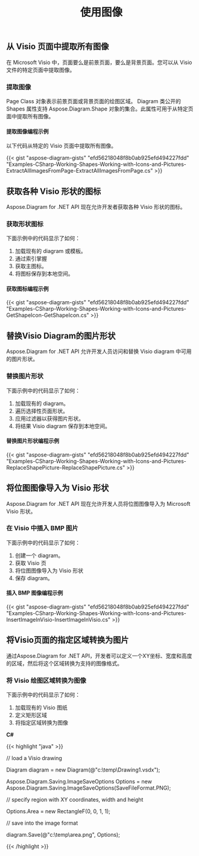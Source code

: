 ﻿---
title: 使用图像
type: docs
weight: 60
url: /zh/net/working-with-images/
description: 本节介绍如何使用 Aspose.Diagram 从 visio 页面插入或获取图像。
---
## **从 Visio 页面中提取所有图像**
在 Microsoft Visio 中，页面要么是前景页面，要么是背景页面。您可以从 Visio 文件的特定页面中提取图像。
### **提取图像**
Page Class 对象表示前景页面或背景页面的绘图区域。 Diagram 类公开的 Shapes 属性支持 Aspose.Diagram.Shape 对象的集合。此属性可用于从特定页面中提取所有图像。
#### **提取图像编程示例**
以下代码从特定的 Visio 页面中提取所有图像。

{{< gist "aspose-diagram-gists" "efd56218048f8b0ab925efd494227fdd" "Examples-CSharp-Working-Shapes-Working-with-Icons-and-Pictures-ExtractAllImagesFromPage-ExtractAllImagesFromPage.cs" >}}
## **获取各种 Visio 形状的图标**
Aspose.Diagram for .NET API 现在允许开发者获取各种 Visio 形状的图标。
### **获取形状图标**
下面示例中的代码显示了如何：

1. 加载现有的 diagram 或模板。
1. 通过索引掌握
1. 获取主图标。
1. 将图标保存到本地空间。
#### **获取图标编程示例**
{{< gist "aspose-diagram-gists" "efd56218048f8b0ab925efd494227fdd" "Examples-CSharp-Working-Shapes-Working-with-Icons-and-Pictures-GetShapeIcon-GetShapeIcon.cs" >}}
## **替换Visio Diagram的图片形状**
Aspose.Diagram for .NET API 允许开发人员访问和替换 Visio diagram 中可用的图片形状。
### **替换图片形状**
下面示例中的代码显示了如何：

1. 加载现有的 diagram。
1. 遍历选择性页面形状。
1. 应用过滤器以获得图片形状。
1. 将结果 Visio diagram 保存到本地空间。
#### **替换图片形状编程示例**
{{< gist "aspose-diagram-gists" "efd56218048f8b0ab925efd494227fdd" "Examples-CSharp-Working-Shapes-Working-with-Icons-and-Pictures-ReplaceShapePicture-ReplaceShapePicture.cs" >}}
## **将位图图像导入为 Visio 形状**
Aspose.Diagram for .NET API 现在允许开发人员将位图图像导入为 Microsoft Visio 形状。
### **在 Visio 中插入 BMP 图片**
下面示例中的代码显示了如何：

1. 创建一个 diagram。
1. 获取 Visio 页
1. 将位图图像导入为 Visio 形状
1. 保存 diagram。
#### **插入 BMP 图像编程示例**
{{< gist "aspose-diagram-gists" "efd56218048f8b0ab925efd494227fdd" "Examples-CSharp-Working-Shapes-Working-with-Icons-and-Pictures-InsertImageInVisio-InsertImageInVisio.cs" >}}
## **将Visio页面的指定区域转换为图片**
通过Aspose.Diagram for .NET API，开发者可以定义一个XY坐标、宽度和高度的区域，然后将这个区域转换为支持的图像格式。
### **将 Visio 绘图区域转换为图像**
下面示例中的代码显示了如何：

1. 加载现有的 Visio 图纸
1. 定义矩形区域
1. 将指定区域转换为图像

**C#**

{{< highlight "java" >}}

 // load a Visio drawing

Diagram diagram = new Diagram(@"c:\temp\Drawing1.vsdx");

Aspose.Diagram.Saving.ImageSaveOptions Options = new Aspose.Diagram.Saving.ImageSaveOptions(SaveFileFormat.PNG);

// specify region with XY coordinates, width and height

Options.Area = new RectangleF(0, 0, 1, 1);

// save into the image format

diagram.Save(@"c:\temp\area.png", Options);

{{< /highlight >}}
